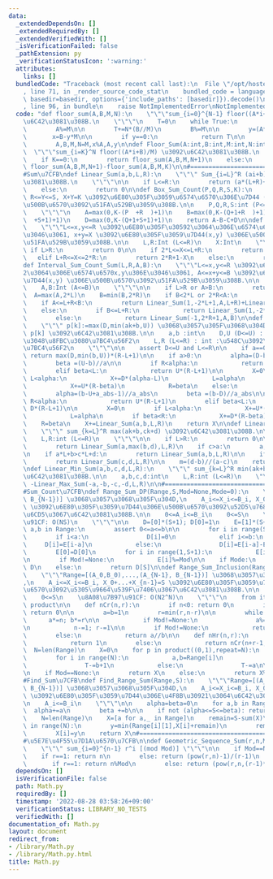 ```yaml
---
data:
  _extendedDependsOn: []
  _extendedRequiredBy: []
  _extendedVerifiedWith: []
  _isVerificationFailed: false
  _pathExtension: py
  _verificationStatusIcon: ':warning:'
  attributes:
    links: []
  bundledCode: "Traceback (most recent call last):\n  File \"/opt/hostedtoolcache/Python/3.10.8/x64/lib/python3.10/site-packages/onlinejudge_verify/documentation/build.py\"\
    , line 71, in _render_source_code_stat\n    bundled_code = language.bundle(stat.path,\
    \ basedir=basedir, options={'include_paths': [basedir]}).decode()\n  File \"/opt/hostedtoolcache/Python/3.10.8/x64/lib/python3.10/site-packages/onlinejudge_verify/languages/python.py\"\
    , line 96, in bundle\n    raise NotImplementedError\nNotImplementedError\n"
  code: "def floor_sum(A,B,M,N):\n    \"\"\"sum_{i=0}^{N-1} floor((A*i+B)/M) \u3092\
    \u6C42\u3081\u308B.\n    \"\"\"\n    T=0\n    while True:\n        T+=((N-1)*N//2)*(A//M)\n\
    \        A%=M\n\n        T+=N*(B//M)\n        B%=M\n\n        y=(A*N+B)//M\n \
    \       x=B-y*M\n\n        if y==0:\n            return T\n\n        T+=(N+x//A)*y\n\
    \        A,B,M,N=M,x%A,A,y\n\ndef Floor_Sum(A:int,B:int,M:int,N:int,K=0):\n  \
    \  \"\"\"sum_{i=K}^N floor((A*i+B)/M) \u3092\u6C42\u3081\u308B.\n    \"\"\"\n\n\
    \    if K==0:\n        return floor_sum(A,B,M,N+1)\n    else:\n        return\
    \ floor_sum(A,B,M,N+1)-floor_sum(A,B,M,K)\n\n#==================================================\n\
    #Sum\u7CFB\ndef Linear_Sum(a,b,L,R):\n    \"\"\" Sum_{i=L}^R (ai+b) \u3092\u6C42\
    \u3081\u308B.\n    \"\"\"\n\n    if L<=R:\n        return (a*(L+R)+2*b)*(R-L+1)//2\n\
    \    else:\n        return 0\n\ndef Box_Sum_Count(P,Q,R,S,K):\n    \"\"\"P<=X<=Q,\
    \ R<=Y<=S, X+Y=K \u3092\u6E80\u305F\u3059\u6574\u6570\u306E\u7D44 (X,Y) \u306E\
    \u500B\u6570\u3092\u51FA\u529B\u3059\u308B.\n\n    P,Q,R,S:int (P<=Q, R<=S)\n\
    \    \"\"\"\n    A=max(0,K-(P  +R  )+1)\n    B=max(0,K-(Q+1+R  )+1)\n    C=max(0,K-(P\
    \  +S+1)+1)\n    D=max(0,K-(Q+1+S+1)+1)\n    return A-B-C+D\n\ndef Interval_Sum_Count(L,R,X):\n\
    \    \"\"\"L<=x,y<=R \u3092\u6E80\u305F\u30592\u3064\u306E\u6574\u6570x,y\u306E\
    \u3046\u3061, x+y=X \u3092\u6E80\u305F\u3059\u7D44(x,y) \u306E\u500B\u6570\u3092\
    \u51FA\u529B\u3059\u308B.\n\n    L,R:Int (L<=R)\n    X:Int\n    \"\"\"\n\n   \
    \ if L>R:\n        return 0\n\n    if 2*L<=X<=L+R:\n        return X-2*L+1\n \
    \   elif L+R<=X<=2*R:\n        return 2*R+1-X\n    else:\n        return 0\n\n\
    def Interval_Sum_Count_Sum(L,R,A,B):\n    \"\"\"L<=x,y<=R \u3092\u6E80\u305F\u3059\
    2\u3064\u306E\u6574\u6570x,y\u306E\u3046\u3061, A<=x+y<=B \u3092\u6E80\u305F\u3059\
    \u7D44(x,y) \u306E\u500B\u6570\u3092\u51FA\u529B\u3059\u308B.\n\n    L,R:Int (L<=R)\n\
    \    A,B:Int (A<=B)\n    \"\"\"\n\n    if L>R or A>B:\n        return 0\n\n  \
    \  A=max(A,2*L)\n    B=min(B,2*R)\n    if B<2*L or 2*R<A:\n        return 0\n\n\
    \    if A<=L+R<B:\n        return Linear_Sum(1,-2*L+1,A,L+R)+Linear_Sum(-1,2*R+1,L+R+1,B)\n\
    \    else:\n        if B<=L+R:\n            return Linear_Sum(1,-2*L+1,A,B)\n\
    \        else:\n            return Linear_Sum(-1,2*R+1,A,B)\n\ndef Bound_Sum(a,b,D,U,L,R):\n\
    \    \"\"\" p[k]:=max(D,min(ak+b,U)) \u3068\u3057\u305F\u3068\u304D, Sum_{k=L}^R\
    \ p[k] \u3092\u6C42\u3081\u308B.\n\n    a,b :int\n    D,U (D<=U) : int :\u6291\
    \u3048\u8FBC\u3080\u7BC4\u56F2\n    L,R (L<=R) : int :\u548C\u3092\u53D6\u308B\
    \u7BC4\u56F2\n    \"\"\"\n\n    assert D<=U and L<=R\n\n    if a==0:\n       \
    \ return max(D,min(b,U))*(R-L+1)\n\n    if a>0:\n        alpha=(D-b+a-1)//a\n\
    \        beta =(U-b)//a\n\n        if R<alpha:\n            return D*(R-L+1)\n\
    \        elif beta<L:\n            return U*(R-L+1)\n\n        X=0\n        if\
    \ L<alpha:\n            X+=D*(alpha-L)\n            L=alpha\n        if beta<R:\n\
    \            X+=U*(R-beta)\n            R=beta\n    else:\n        a_abs=-a\n\
    \        alpha=(b-U+a_abs-1)//a_abs\n        beta =(b-D)//a_abs\n\n        if\
    \ R<alpha:\n            return U*(R-L+1)\n        elif beta<L:\n            return\
    \ D*(R-L+1)\n\n        X=0\n        if L<alpha:\n            X+=U*(alpha-L)\n\
    \            L=alpha\n        if beta<R:\n            X+=D*(R-beta)\n        \
    \    R=beta\n    X+=Linear_Sum(a,b,L,R)\n    return X\n\ndef Linear_Max_Sum(a,b,c,d,L,R):\n\
    \    \"\"\" sum_{k=L}^R max(ak+b,ck+d) \u3092\u6C42\u3081\u308B.\n\n    a,b,c,d:int\n\
    \    L,R:int (L<=R)\n    \"\"\"\n\n    if L>R:\n        return 0\n\n    if a==c:\n\
    \        return Linear_Sum(a,max(b,d),L,R)\n    if c>a:\n        a,b,c,d=c,d,a,b\n\
    \n    if a*L+b>c*L+d:\n        return Linear_Sum(a,b,L,R)\n\n    if a*R+b<c*R+d:\n\
    \        return Linear_Sum(c,d,L,R)\n\n    m=(d-b)//(a-c)\n    return Linear_Sum(c,d,L,m)+Linear_Sum(a,b,m+1,R)\n\
    \ndef Linear_Min_Sum(a,b,c,d,L,R):\n    \"\"\" sum_{k=L}^R min(ak+b,ck+d) \u3092\
    \u6C42\u3081\u308B.\n\n    a,b,c,d:int\n    L,R:int (L<=R)\n    \"\"\"\n    return\
    \ -Linear_Max_Sum(-a,-b,-c,-d,L,R)\n\n#==================================================\n\
    #Sum_Count\u7CFB\ndef Range_Sum_DP(Range,S,Mod=None,Mode=0):\n    \"\"\"Range=[(A_0,B_0),...,(A_{N-1},\
    \ B_{N-1})] \u3068\u3057\u3068\u305F\u304D,\n    A_i<=X_i<=B_i, X_0+...+X_{n-1}=S\
    \ \u3092\u6E80\u305F\u3059\u7D44\u306E\u500B\u6570\u3092\u52D5\u7684\u8A08\u753B\
    \u6CD5\u3067\u6C42\u3081\u308B.\n\n    0<=A_i<=B_i\n    0<=S\n    \u8A08\u7B97\
    \u91CF: O(NS)\n    \"\"\"\n\n    D=[0]*(S+1); D[0]=1\n    E=[1]*(S+1)\n\n    for\
    \ a,b in Range:\n        assert 0<=a<=b\n\n        for i in range(S+1):\n    \
    \        if i<a:\n                D[i]=0\n            elif i<=b:\n           \
    \     D[i]=E[i-a]\n            else:\n                D[i]=E[i-a]-E[i-b-1]\n\n\
    \        E[0]=D[0]\n        for i in range(1,S+1):\n            E[i]=D[i]+E[i-1]\n\
    \n        if Mod!=None:\n            E[i]%=Mod\n\n    if Mode:\n        return\
    \ D\n    else:\n        return D[S]\n\ndef Range_Sum_Inclusion(Range,S,Mod=None):\n\
    \    \"\"\"Range=[(A_0,B_0),...,(A_{N-1}, B_{N-1})] \u3068\u3057\u3068\u305F\u304D\
    ,\n    A_i<=X_i<=B_i, X_0+...+X_{n-1}=S \u3092\u6E80\u305F\u3059\u7D44\u306E\u500B\
    \u6570\u3092\u5305\u9664\u539F\u7406\u3067\u6C42\u3081\u308B.\n\n    0<=A_i<=B_i\n\
    \    0<=S\n    \u8A08\u7B97\u91CF: O(N2^N)\n    \"\"\"\n    from itertools import\
    \ product\n\n    def nCr(n,r):\n        if n<0: return 0\n        if r<0 or n<r:\
    \ return 0\n\n        a=b=1\n        r=min(r,n-r)\n\n        while r:\n      \
    \      a*=n; b*=r\n\n            if Mod!=None:\n                a%=Mod; b%=Mod\n\
    \n            n-=1; r-=1\n\n        if Mod!=None:\n            return (a*pow(b,Mod-2,Mod))%Mod\n\
    \        else:\n            return a//b\n\n    def nHr(n,r):\n        if n==r==0:\n\
    \            return 1\n        else:\n            return nCr(n+r-1,n-1)\n\n  \
    \  N=len(Range)\n    X=0\n    for p in product((0,1),repeat=N):\n        T=S\n\
    \        for i in range(N):\n            a,b=Range[i]\n            if p[i]:\n\
    \                T-=b+1\n            else:\n                T-=a\n\n        X+=pow(-1,sum(p))*nHr(N,T)\n\
    \n    if Mod==None:\n        return X\n    else:\n        return X%Mod\n\n#==================================================\n\
    #Find_Sum\u7CFB\ndef Find_Range_Sum(Range,S):\n    \"\"\"Range=[(A_0,B_0),...,(A_{N-1},\
    \ B_{N-1})] \u3068\u3057\u3068\u305F\u304D,\n    A_i<=X_i<=B_i, X_0+...+X_{n-1}=S\
    \ \u3092\u6E80\u305F\u3059\u7D44\u306E\u4F8B\u30921\u3064\u6C42\u3081\u308B.\n\
    \n    A_i<=B_i\n    \"\"\"\n\n    alpha=beta=0\n    for a,b in Range:\n      \
    \  alpha+=a\n        beta +=b\n\n    if not (alpha<=S<=beta): return None\n\n\
    \    N=len(Range)\n    X=[a for a,_ in Range]\n    remain=S-sum(X)\n    for i\
    \ in range(N):\n        y=min(Range[i][1],X[i]+remain)\n        remain-=y-X[i]\n\
    \        X[i]=y\n    return X\n#==================================================\n\
    #\u5E7E\u4F55\u7D1A\u6570\u7CFB\n\ndef Geometric_Sequence_Sum(r,n,Mod=None):\n\
    \    \"\"\" sum_{i=0}^{n-1} r^i [(mod Mod)] \"\"\"\n\n    if Mod==None:\n    \
    \    if r==1: return n\n        else: return (pow(r,n)-1)/(r-1)\n    else:\n \
    \       if r==1: return n%Mod\n        else: return (pow(r,n,(r-1)*Mod)//(r-1))%Mod\n"
  dependsOn: []
  isVerificationFile: false
  path: Math.py
  requiredBy: []
  timestamp: '2022-08-28 03:58:26+09:00'
  verificationStatus: LIBRARY_NO_TESTS
  verifiedWith: []
documentation_of: Math.py
layout: document
redirect_from:
- /library/Math.py
- /library/Math.py.html
title: Math.py
---
```

